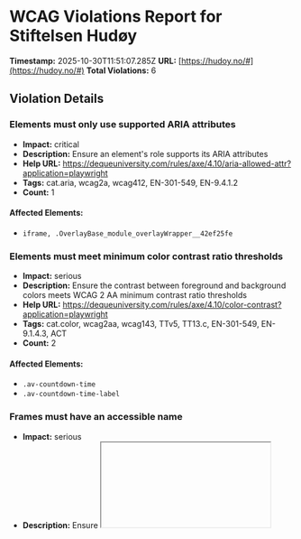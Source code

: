 # WCAG Violations Report for Stiftelsen Hudøy

**Timestamp:** 2025-10-30T11:51:07.285Z
**URL:** [https://hudoy.no/#](https://hudoy.no/#)
**Total Violations:** 6

## Violation Details

### Elements must only use supported ARIA attributes

- **Impact:** critical
- **Description:** Ensure an element's role supports its ARIA attributes
- **Help URL:** https://dequeuniversity.com/rules/axe/4.10/aria-allowed-attr?application=playwright
- **Tags:** cat.aria, wcag2a, wcag412, EN-301-549, EN-9.4.1.2
- **Count:** 1

#### Affected Elements:

- `iframe, .OverlayBase_module_overlayWrapper__42ef25fe`

### Elements must meet minimum color contrast ratio thresholds

- **Impact:** serious
- **Description:** Ensure the contrast between foreground and background colors meets WCAG 2 AA minimum contrast ratio thresholds
- **Help URL:** https://dequeuniversity.com/rules/axe/4.10/color-contrast?application=playwright
- **Tags:** cat.color, wcag2aa, wcag143, TTv5, TT13.c, EN-301-549, EN-9.1.4.3, ACT
- **Count:** 2

#### Affected Elements:

- `.av-countdown-time`
- `.av-countdown-time-label`

### Frames must have an accessible name

- **Impact:** serious
- **Description:** Ensure <iframe> and <frame> elements have an accessible name
- **Help URL:** https://dequeuniversity.com/rules/axe/4.10/frame-title?application=playwright
- **Tags:** cat.text-alternatives, wcag2a, wcag412, section508, section508.22.i, TTv5, TT12.d, EN-301-549, EN-9.4.1.2
- **Count:** 1

#### Affected Elements:

- `iframe`

### Heading levels should only increase by one

- **Impact:** moderate
- **Description:** Ensure the order of headings is semantically correct
- **Help URL:** https://dequeuniversity.com/rules/axe/4.10/heading-order?application=playwright
- **Tags:** cat.semantics, best-practice
- **Count:** 3

#### Affected Elements:

- `.classic-quote-left > h6`
- `.post-entry-8063 > .slide-content > .entry-content-header > .slide-entry-title.entry-title[itemprop="headline"]`
- `#nav_menu-2 > .widgettitle`

### Links must have discernible text

- **Impact:** serious
- **Description:** Ensure links have discernible text
- **Help URL:** https://dequeuniversity.com/rules/axe/4.10/link-name?application=playwright
- **Tags:** cat.name-role-value, wcag2a, wcag244, wcag412, section508, section508.22.a, TTv5, TT6.a, EN-301-549, EN-9.2.4.4, EN-9.4.1.2, ACT
- **Count:** 13

#### Affected Elements:

- `a[href$="ferdernasjonalpark.no/"]`
- `.avia-builder-el-39 > .avia-image-container-inner > .avia-image-overlay-wrap > .avia_image[rel="noopener noreferrer"][target="_blank"]`
- `a[href$="bufdir.no/"]`
- `a[href$="bergesenstiftelsen.no/"]`
- `a[href$="eckbos-legat.no/"]`
- `.avia-builder-el-48 > .avia-image-container-inner > .avia-image-overlay-wrap > .avia_image[rel="noopener noreferrer"][target="_blank"]`
- `a[href$="scheibler.no/"]`
- `.avia-builder-el-52 > .avia-image-container-inner > .avia-image-overlay-wrap > .avia_image[rel="noopener noreferrer"][target="_blank"]`
- `.avia-builder-el-54 > .avia-image-container-inner > .avia-image-overlay-wrap > .avia_image[rel="noopener noreferrer"][target="_blank"]`
- `.avia-builder-el-56 > .avia-image-container-inner > .avia-image-overlay-wrap > .avia_image[rel="noopener noreferrer"][target="_blank"]`
- `div:nth-child(1) > .alignleft[rel="noopener"][target="_blank"]`
- `div:nth-child(2) > .alignleft[rel="noopener"][target="_blank"]`
- `p > .alignleft[rel="noopener"][target="_blank"]`

### All page content should be contained by landmarks

- **Impact:** moderate
- **Description:** Ensure all page content is contained by landmarks
- **Help URL:** https://dequeuniversity.com/rules/axe/4.10/region?application=playwright
- **Tags:** cat.keyboard, best-practice
- **Count:** 26

#### Affected Elements:

- `iframe, .FocusTarget_module_focusTarget__abd564d5`
- `iframe, .VolumeControl_module_volumeControl__02ffae11`
- `iframe, a`
- `.active-slide.slide-entry-wrap`
- `#after_section_3 > .container > .template-page.content.av-content-full > .post-entry-type-page.post-entry-330.post-entry > .entry-content-wrapper.clearfix > .av_textblock_section`
- `.post-entry-8063 > .slide-content > .entry-content-header > .slide-entry-title.entry-title[itemprop="headline"]`
- `.post-entry-6343 > .slide-content > .entry-content-header > .slide-entry-title.entry-title[itemprop="headline"]`
- `.post-entry-7574 > .slide-content > .entry-content-header > .slide-entry-title.entry-title[itemprop="headline"]`
- `.av-rotator-text-single-4`
- `#av_section_6 > .container > .template-page.content.av-content-full > .post-entry-type-page.post-entry-330.post-entry > .entry-content-wrapper.clearfix > .flex_column_table.av-equal-height-column-flextable.-flextable`
- `.avia-builder-el-33`
- `.container:nth-child(2) > .first.el_before_av_one_fifth.av_one_fifth`
- `.el_after_av_one_fifth.el_before_av_one_fifth.av_one_fifth:nth-child(2)`
- `.el_after_av_one_fifth.el_before_av_one_fifth.av_one_fifth:nth-child(3)`
- `.el_after_av_one_fifth.el_before_av_one_fifth.av_one_fifth:nth-child(4)`
- `a[rel="noopener"][target="_blank"]:nth-child(3)`
- `a[rel="noopener"][target="_blank"]:nth-child(2)`
- `#design-by-netpower`
- `.gt-current-lang`
- `a[title="English"]`
- `a[title="Arabic"]`
- `a[title="Somali"]`
- `a[title="Urdu"]`
- `a[title="Tamil"]`
- `a[title="Polish"]`
- `a[title="Ukrainian"]`
